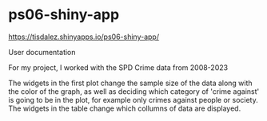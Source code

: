 # ps06-shiny-app



https://tisdalez.shinyapps.io/ps06-shiny-app/ 


User documentation 

For my project, I worked with the SPD Crime data from 2008-2023


The widgets in the first plot change the sample size of the data along with the 
color of the graph, as well as deciding which category of 'crime against'
is going to be in the plot, for example only crimes against people or society.
The widgets in the table change which collumns of data are displayed. 